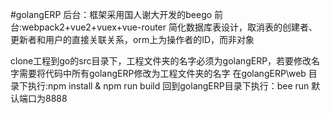 #golangERP
后台：框架采用国人谢大开发的beego
前台:webpack2+vue2+vuex+vue-router
简化数据库表设计，取消表的创建者、更新者和用户的直接关联关系，orm上为操作者的ID，而非对象

clone工程到go的src目录下，工程文件夹的名字必须为golangERP，若要修改名字需要将代码中所有golangERP修改为工程文件夹的名字
在golangERP\web 目录下执行:npm install & npm run build 
回到golangERP目录下执行：bee run 
默认端口为8888